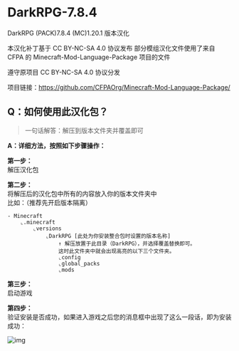# DarkRPG-7.8.4
DarkRPG (PACK)7.8.4 (MC)1.20.1 版本汉化

本汉化补丁基于 CC BY-NC-SA 4.0 协议发布
部分模组汉化文件使用了来自 CFPA 的 Minecraft-Mod-Language-Package 项目的文件

遵守原项目 CC BY-NC-SA 4.0 协议分发

项目链接：https://github.com/CFPAOrg/Minecraft-Mod-Language-Package/

## Q：如何使用此汉化包？

> 一句话解答：解压到版本文件夹并覆盖即可

**A：详细方法，按照如下步骤操作：**

**第一步：**<br>解压汉化包

**第二步：**<br>将解压后的汉化包中所有的内容放入你的版本文件夹中<br>比如：（推荐先开启版本隔离）

```
- Minecraft
    ⌞.minecraft
        ⌞versions
            ⌞DarkRPG [此处为你安装整合包时设置的版本名称]
                ↑ 解压放置于此目录（DarkRPG），并选择覆盖替换即可。
                这时此文件夹中就会出现高亮的以下三个文件夹。
                ⌞config
                ⌞global_packs
                ⌞mods
```

**第三步：**<br>启动游戏

**第四步：**<br>验证安装是否成功，如果进入游戏之后您的消息框中出现了这么一段话，即为安装成功：

![img](https://s2.loli.net/2023/08/27/2UStolEg7hqGmZw.png)